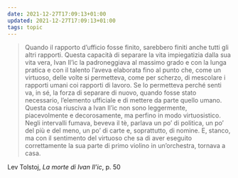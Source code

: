 ```yaml
---
date: 2021-12-27T17:09:13+01:00
updated: 2021-12-27T17:09:13+01:00
tags: topic
---
```

> Quando il rapporto d’ufficio fosse finito, sarebbero finiti anche tutti gli altri rapporti. Questa capacità di separare la vita impiegatizia dalla sua vita vera, Ivan Il’ic la padroneggiava al massimo grado e con la lunga pratica e con il talento l’aveva elaborata fino al punto che, come un virtuoso, delle volte si permetteva, come per scherzo, di mescolare i rapporti umani coi rapporti di lavoro. Se lo permetteva perché senti va, in sé, la forza di separare di nuovo, quando fosse stato necessario, l’elemento ufficiale e di mettere da parte quello umano. Questa cosa riusciva a Ivan Il’ic non sono leggermente, piacevolmente e decorosamente, ma perfino in modo virtuosistico. Negli intervalli fumava, beveva il tè, parlava un po’ di politica, un po’ del più e del meno, un po’ di carte e, soprattutto, di nomine. E, stanco, ma con il sentimento del virtuoso che sa di aver eseguito correttamente la sua parte di primo violino in un’orchestra, tornava a casa.

<p class='cite'>Lev Tolstoj, <cite>La morte di Ivan Il’ic</cite>, p. 50</p>